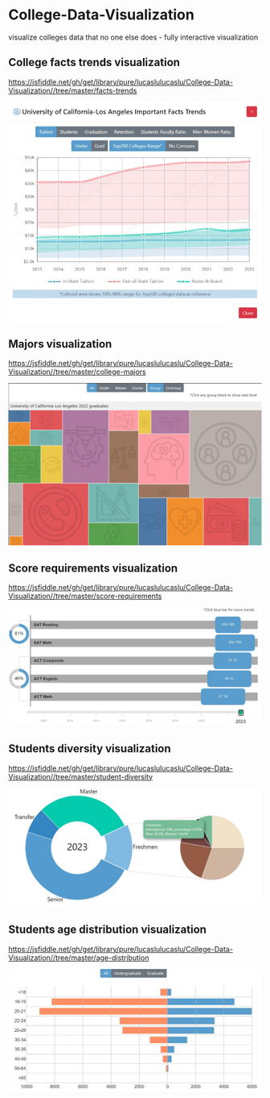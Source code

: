# College-Data-Visualization
visualize colleges data that no one else does - fully interactive visualization

## College facts trends visualization
https://jsfiddle.net/gh/get/library/pure/lucaslulucaslu/College-Data-Visualization//tree/master/facts-trends

<img src="/facts-trends/UCLA-trends.jpg" width=600>

## Majors visualization
https://jsfiddle.net/gh/get/library/pure/lucaslulucaslu/College-Data-Visualization//tree/master/college-majors

<img src="/college-majors/UCLA-majors.jpg" width=600>

## Score requirements visualization
https://jsfiddle.net/gh/get/library/pure/lucaslulucaslu/College-Data-Visualization//tree/master/score-requirements

<img src="/score-requirements/UCLA-score-requirements.jpg" width=600>

## Students diversity visualization
https://jsfiddle.net/gh/get/library/pure/lucaslulucaslu/College-Data-Visualization//tree/master/student-diversity

<img src="/student-diversity/UCLA-students.jpg" width=600>

## Students age distribution visualization
https://jsfiddle.net/gh/get/library/pure/lucaslulucaslu/College-Data-Visualization//tree/master/age-distribution

<img src="/age-distribution/UCLA-students-age.jpg" width=600>
